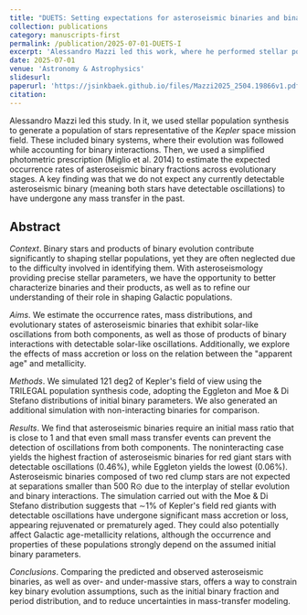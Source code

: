 ```yaml
---
title: "DUETS: Setting expectations for asteroseismic binaries and binary products with synthetic populations "
collection: publications
category: manuscripts-first
permalink: /publication/2025-07-01-DUETS-I
excerpt: 'Alessandro Mazzi led this work, where he performed stellar population synthesis of the Kepler space mission field. We used this to derive expected asteroseismic binary fractions as a function of evolutionary stage, including the impact of binary interaction.'
date: 2025-07-01
venue: 'Astronomy & Astrophysics'
slidesurl: 
paperurl: 'https://jsinkbaek.github.io/files/Mazzi2025_2504.19866v1.pdf'
citation: 
---
```


Alessandro Mazzi led this study. In it, we used stellar population synthesis to generate a population of stars representative of the *Kepler* space mission field. These included binary systems, where their evolution was followed while accounting for binary interactions. Then, we used a simplified photometric prescription (Miglio et al. 2014) to estimate the expected occurrence rates of asteroseismic binary fractions across evolutionary stages. A key finding was that we do not expect any currently detectable asteroseismic binary (meaning both stars have detectable oscillations) to have undergone any mass transfer in the past.

## Abstract
*Context*. Binary stars and products of binary evolution contribute significantly to shaping stellar populations, yet they are often neglected due to the difficulty involved in identifying them. With asteroseismology providing precise stellar parameters, we have the opportunity to better characterize binaries and their products, as well as to refine our understanding of their role in shaping Galactic populations. 

*Aims*. We estimate the occurrence rates, mass distributions, and evolutionary states of asteroseismic binaries that exhibit solar-like oscillations from both components, as well as those of products of binary interactions with detectable solar-like oscillations. Additionally, we explore the effects of mass accretion or loss on the relation between the "apparent age" and metallicity. 

*Methods*. We simulated 121 deg2 of Kepler's field of view using the TRILEGAL population synthesis code, adopting the Eggleton and Moe & Di Stefano distributions of initial binary parameters. We also generated an additional simulation with non-interacting binaries for comparison. 

*Results*. We find that asteroseismic binaries require an initial mass ratio that is close to 1 and that even small mass transfer events can prevent the detection of oscillations from both components. The noninteracting case yields the highest fraction of asteroseismic binaries for red giant stars with detectable oscillations (0.46%), while Eggleton yields the lowest (0.06%). Asteroseismic binaries composed of two red clump stars are not expected at separations smaller than 500 R⊙ due to the interplay of stellar evolution and binary interactions. The simulation carried out with the Moe & Di Stefano distribution suggests that ∼1% of Kepler's field red giants with detectable oscillations have undergone significant mass accretion or loss, appearing rejuvenated or prematurely aged. They could also potentially affect Galactic age-metallicity relations, although the occurrence and properties of these populations strongly depend on the assumed initial binary parameters. 

*Conclusions*. Comparing the predicted and observed asteroseismic binaries, as well as over- and under-massive stars, offers a way to constrain key binary evolution assumptions, such as the initial binary fraction and period distribution, and to reduce uncertainties in mass-transfer modeling.
